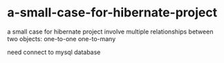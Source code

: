 a-small-case-for-hibernate-project
==================================

a small case for hibernate project
involve multiple relationships between two objects:
one-to-one
one-to-many

need connect to mysql database
